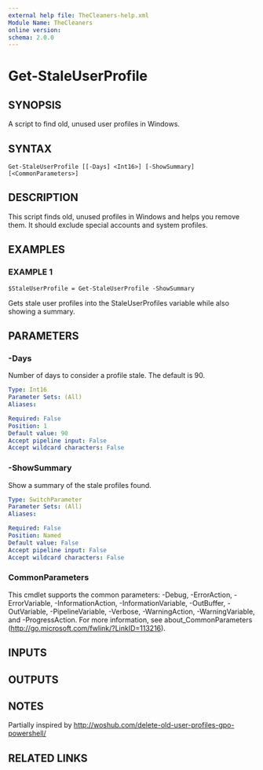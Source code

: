 ```yaml
---
external help file: TheCleaners-help.xml
Module Name: TheCleaners
online version:
schema: 2.0.0
---
```


# Get-StaleUserProfile

## SYNOPSIS
A script to find old, unused user profiles in Windows.

## SYNTAX

```
Get-StaleUserProfile [[-Days] <Int16>] [-ShowSummary] [<CommonParameters>]
```

## DESCRIPTION
This script finds old, unused profiles in Windows and helps you remove them.
It should exclude special accounts and system profiles.

## EXAMPLES

### EXAMPLE 1
```
$StaleUserProfile = Get-StaleUserProfile -ShowSummary
```

Gets stale user profiles into the StaleUserProfiles variable while also showing a summary.

## PARAMETERS

### -Days
Number of days to consider a profile stale.
The default is 90.

```yaml
Type: Int16
Parameter Sets: (All)
Aliases:

Required: False
Position: 1
Default value: 90
Accept pipeline input: False
Accept wildcard characters: False
```

### -ShowSummary
Show a summary of the stale profiles found.

```yaml
Type: SwitchParameter
Parameter Sets: (All)
Aliases:

Required: False
Position: Named
Default value: False
Accept pipeline input: False
Accept wildcard characters: False
```

### CommonParameters
This cmdlet supports the common parameters: -Debug, -ErrorAction, -ErrorVariable, -InformationAction, -InformationVariable, -OutBuffer, -OutVariable, -PipelineVariable, -Verbose, -WarningAction, -WarningVariable, and -ProgressAction. 
For more information, see about_CommonParameters (http://go.microsoft.com/fwlink/?LinkID=113216).

## INPUTS

## OUTPUTS

## NOTES
Partially inspired by http://woshub.com/delete-old-user-profiles-gpo-powershell/

## RELATED LINKS
